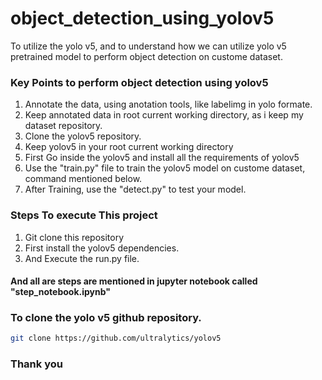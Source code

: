 # object_detection_using_yolov5

To utilize the yolo v5, and to understand how we can utilize yolo v5 pretrained model
to perform object detection on custome dataset.

### Key Points to perform object detection using yolov5

1. Annotate the data, using anotation tools, like labelimg in yolo formate.
2. Keep annotated data in root current working directory, as i keep my dataset repository.
3. Clone the yolov5 repository.
4. Keep yolov5 in your root current working directory
5. First Go inside the yolov5 and install all the requirements of yolov5
6. Use the "train.py" file to train the yolov5 model on custome dataset, command mentioned below.
7. After Training, use the "detect.py" to test your model.

### Steps To execute This project

1. Git clone this repository
2. First install the yolov5 dependencies.
3. And Execute the run.py file.

#### And all are steps are mentioned in jupyter notebook called "step_notebook.ipynb"

### To clone the yolo v5 github repository.
```bash
git clone https://github.com/ultralytics/yolov5

```


### Thank you
